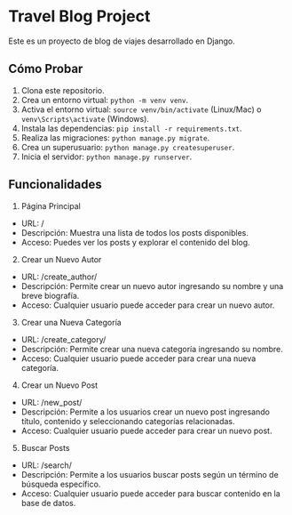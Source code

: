 # Travel Blog Project

Este es un proyecto de blog de viajes desarrollado en Django.

## Cómo Probar

1. Clona este repositorio.
2. Crea un entorno virtual: `python -m venv venv`.
3. Activa el entorno virtual: `source venv/bin/activate` (Linux/Mac) o `venv\Scripts\activate` (Windows).
4. Instala las dependencias: `pip install -r requirements.txt`.
5. Realiza las migraciones: `python manage.py migrate`.
6. Crea un superusuario: `python manage.py createsuperuser`.
7. Inicia el servidor: `python manage.py runserver`.

## Funcionalidades

1. Página Principal

- URL: /
- Descripción: Muestra una lista de todos los posts disponibles.
- Acceso: Puedes ver los posts y explorar el contenido del blog.

2. Crear un Nuevo Autor

- URL: /create_author/
- Descripción: Permite crear un nuevo autor ingresando su nombre y una breve biografía.
- Acceso: Cualquier usuario puede acceder para crear un nuevo autor.

3. Crear una Nueva Categoría

- URL: /create_category/
- Descripción: Permite crear una nueva categoría ingresando su nombre.
- Acceso: Cualquier usuario puede acceder para crear una nueva categoría.

4. Crear un Nuevo Post

- URL: /new_post/
- Descripción: Permite a los usuarios crear un nuevo post ingresando título, contenido y seleccionando categorías relacionadas.
- Acceso: Cualquier usuario puede acceder para crear un nuevo post.

5. Buscar Posts

- URL: /search/
- Descripción: Permite a los usuarios buscar posts según un término de búsqueda específico.
- Acceso: Cualquier usuario puede acceder para buscar contenido en la base de datos.
